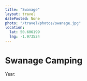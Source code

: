 ```yaml
---
title: "Swanage"
layout: travel
datePosted: None
photo: "/travel/photos/swanage.jpg"
location:
  lat: 50.606199
  lng: -1.973524
---
```

# Swanage Camping



Year: 
